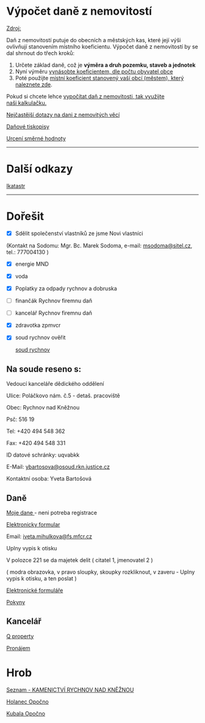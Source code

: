 # Výpočet daně z nemovitostí
 
 <a href="https://www.finance.cz/503479-dan-z-nemovitosti/#Nem11" target="_blank" title="Daň z nemovitosti">Zdroj:</a>

<p>Daň z nemovitostí putuje do obecních a městských kas, které její výši ovlivňují stanovením místního koeficientu. Výpočet daně z nemovitostí by se dal shrnout do třech kroků:</p>

<ol>
	<li>Určete základ daně, což je <strong>výměra a druh pozemku, staveb a jednotek</strong></li>
	<li>Nyní výměru <a href="https://www.financnisprava.cz/cs/dane/dane/dan-z-nemovitych-veci/informace-stanoviska-a-sdeleni/2021/doporuceni-pro-obce-pri-vydavani-obecne-koeficienty">vynásobte koeficientem, dle počtu obyvatel obce</a></li>
	<li>Poté použijte <a href="http://adisreg.mfcr.cz/adistc/adis/idpr_reg/dne/koef/vyhledani.faces" target="_blank" title="Místní koeficient">místní koeficient stanovený vaší obcí (městem), který naleznete zde</a>.</li>
</ol>

<p>Pokud si chcete lehce <a href="https://www.finance.cz/dane-a-mzda/kalkulacky-a-aplikace/nemovitost/" target="_blank" title="Daň z nemovitosti">vypočítat daň z nemovitosti, tak využijte naši&nbsp;kalkulačku.</a></p>





[Nejčastější dotazy na dani z nemovitých věcí](https://www.financnisprava.cz/cs/dane/dane/dan-z-nemovitych-veci/dotazy-a-odpovedi/nejcastejsi-dotazy-na-dani-z-nemovitych)

[Daňové tiskopisy](https://www.financnisprava.cz/cs/dane/danove-tiskopisy)

[Urcení směrné hodnoty](https://www.financnisprava.cz/cs/dane/dane/dan-z-nabyti-nemovitych-veci/urceni-smerne-hodnoty/2020)

-----
# Další odkazy

[Ikatastr](https://www.ikatastr.cz/)

-----

# Dořešit

- [x] Sdělit společenství vlastníků ze jsme Novi vlastníci

(Kontakt na Sodomu: Mgr. Bc. Marek Sodoma, e-mail: msodoma@sitel.cz, tel.: 777004130 )

- [x] energie MND

- [x] voda

- [x] Poplatky za odpady rychnov a dobruska

- [ ] finančák Rychnov firemnu daň

- [ ] kancelář Rychnov firemnu daň

- [x] zdravotka zpmvcr

- [x] soud rychnov ověřit 

   [soud rychnov](https://www.justice.cz/web/okresni-soud-v-rychnove-nad-kneznou)


## Na soude reseno s:


Vedoucí kanceláře dědického oddělení


Ulice: Poláčkovo nám. č.5 - detaš. pracoviště

Obec: Rychnov nad Kněžnou

Psč: 516 19

Tel: +420 494 548 362

Fax: +420 494 548 331

ID datové schránky: uqvabkk

E-Mail: ybartosova@osoud.rkn.justice.cz

Kontaktní osoba: Yveta Bartošová	

## Daně

[Moje dane ](http://mojedane.cz) - neni potreba registrace

[Elektronicky formular](https://adisspr.mfcr.cz/dpr/adis/idpr_epo/epo2/uvod/vstup.faces )

Email: iveta.mihulkova@fs.mfcr.cz

Uplny vypis k otisku

V polozce 221 se da majetek delit ( citatel 1, jmenovatel 2 )

( modra obrazovka, v pravo sloupky, skoupky rozkliknout, v zaveru - 
Uplny vypis k otisku, a ten poslat )

[Elektronické formuláře](https://adisspr.mfcr.cz/pmd/epo/formulare)

[Pokyny](https://adisspr.mfcr.cz/dpr/adis/idpr_pub/dne/dp4/doc/pokyny_dnedp4_2022.pdf)

## Kancelář

[Q property](http://www.qproperty.cz/)

[Pronájem](https://www.pronajemprostor.cz/nemovitost/99/)

# Hrob

[Seznam - KAMENICTVÍ RYCHNOV NAD KNĚŽNOU](https://www.firmy.cz/Remesla-a-sluzby/Remesla/Kamenictvi/kraj-kralovehradecky/rychnov-nad-kneznou)

[Holanec Opočno](https://www.kamenholanec.cz/hrbitovni-architektura/)

[Kubala Opočno](http://www.kamenictvikubala.cz/kamenicke-prace/vyroba-nahrobku)


